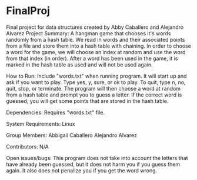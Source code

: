 # FinalProj
Final project for data structures created by Abby Caballero and Alejandro Alvarez
Project	Summary:
A hangman game that chooses it's words randomly from a hash table. We read in words and their associated points from a file and store them into a hash table with chaining. In order to choose a word for the game, we will choose an index at random and use the word from that index (in order). After a word has been used in the game, it is marked in the hash table as used and will not be used again. 

How to Run:
Include "words.txt" when running program. It will start up and ask if you want to play. Type yes, y, sure, or ok to play. To quit, type n, no, quit, stop, or terminate. The program will then choose a word at random from a hash table and prompt you to guess a letter. If the correct word is guessed, you will get some points that are stored in the hash table. 

Dependencies:
Requires "words.txt" file.

System Requirements:
Linux

Group Members:
Abbigail Caballero
Alejandro Alvarez

Contributors:
N/A

Open issues/bugs:
This program does not take into account the letters that have already been guessed, but it does not harm you if you guess them again. It also does not penalize you if you get the word wrong. 
